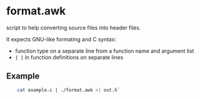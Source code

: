<!-- 02.05 2020 -->

# format.awk
script to help converting source files into header files.

It expects GNU-like formating and C syntax:
  - function type on a separate line from a function name and argument list
  - `{ }` in function definitions on separate lines


## Example
``` sh
	cat example.c | ./format.awk >| out.h`
```
